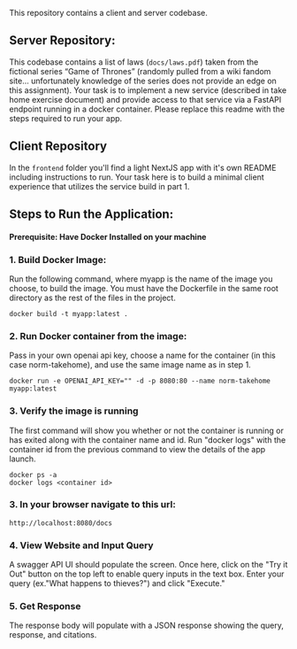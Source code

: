 This repository contains a client and server codebase. 

## Server Repository:

This codebase contains a list of laws (`docs/laws.pdf`) taken from the fictional series “Game of Thrones” (randomly pulled from a wiki fandom site... unfortunately knowledge of the series does not provide an edge on this assignment). Your task is to implement a new service (described in take home exercise document) and provide access to that service via a FastAPI endpoint running in a docker container. Please replace this readme with the steps required to run your app.

## Client Repository 

In the `frontend` folder you'll find a light NextJS app with it's own README including instructions to run. Your task here is to build a minimal client experience that utilizes the service build in part 1.


## Steps to Run the Application:
#### Prerequisite: Have Docker Installed on your machine
### 1. Build Docker Image: 
Run the following command, where myapp is the name of the image you choose, to build the image. You must have the Dockerfile in the same root directory as the rest of the files in the project. 

    docker build -t myapp:latest .
### 2. Run Docker container from the image: 
Pass in your own openai api key, choose a name for the container (in this case norm-takehome), and use the same image name as in step 1. 

    docker run -e OPENAI_API_KEY="" -d -p 8080:80 --name norm-takehome myapp:latest
### 3. Verify the image is running
The first command will show you whether or not the container is running or has exited along with the container name and id. Run "docker logs" with the container id from the previous command to view the details of the app launch. 

    docker ps -a
    docker logs <container id>
### 3. In your browser navigate to this url:
    http://localhost:8080/docs 
### 4. View Website and Input Query
A swagger API UI should populate the screen. Once here, click on the "Try it Out" button on the top left to enable query inputs in the 
text box. Enter your query (ex."What happens to thieves?") and click "Execute." 
### 5. Get Response
The response body will populate with a JSON response showing the query, response, and citations. 
